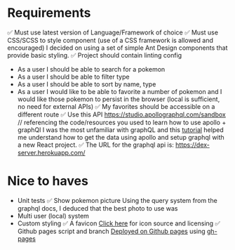 # Requirements
✅ Must use latest version of Language/Framework of choice
✅ Must use CSS/SCSS to style component (use of a CSS framework is allowed and encouraged)
I decided on using a set of simple Ant Design components that provide basic styling.
✅ Project should contain linting config
- As a user I should be able to search for a pokemon
- As a user I should be able to filter type
- As a user I should be able to sort by name, type
- As a user I would like to be able to favorite a number of pokemon and I would like those pokemon to persist in the browser (local is sufficient, no need for external APIs)
✅ My favorites should be accessible on a different route
✅ Use this API https://studio.apollographql.com/sandbox
// referencing the code/resources you used to learn how to use apollo + graphQl
I was the most unfamiliar with graphQL and this [tutorial](https://www.youtube.com/watch?v=yKFoAF7J0mc) helped me understand how to get the data using apollo and setup graphql with a new React project.
✅ The URL for the graphql api is: https://dex-server.herokuapp.com/
# Nice to haves
- Unit tests
✅ Show pokemon picture
Using the query system from the graphql docs, I deduced that the best photo to use was 
- Multi user (local) system
- Custom styling
✅ A favicon
[Click here](https://iconduck.com/icons/53043/pokemon) for icon source and licensing 
✅ Github pages script and branch
[Deployed on Github pages](https://marishkazachariah.github.io/pokedex/) using [gh-pages](https://www.npmjs.com/package/gh-pages)